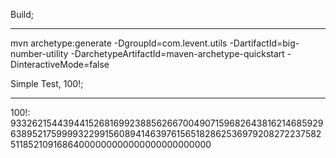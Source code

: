 Build;
******
mvn archetype:generate -DgroupId=com.levent.utils -DartifactId=big-number-utility -DarchetypeArtifactId=maven-archetype-quickstart -DinteractiveMode=false

Simple Test, 100!;
******************
100!: 93326215443944152681699238856266700490715968264381621468592963895217599993229915608941463976156518286253697920827223758251185210916864000000000000000000000000
